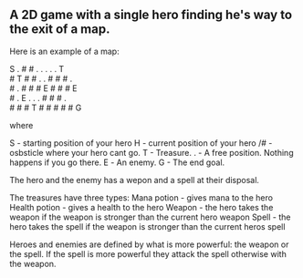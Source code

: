 ## A 2D game with a single hero finding he's way to the exit of a map. ##

Here is an example of a map:

  S . # # . . . . . T <br/>
 \# T # # . . # # # .<br/>
 \# . # # # E # # # E <br/>
 \# . E . . . # # # . <br/>
 \# # # T # # # # # G

where 

S - starting position of your hero
H - current position of your hero
/# - osbsticle where your hero cant go.
T - Treasure.
. - A free position. Nothing happens if you go there.
Е - An enemy.
G - The end goal.

The hero and the enemy has a wepon and a spell at their disposal.

The treasures have three types:
Mana potion - gives mana to the hero
Health potion - gives a health to the hero
Weapon - the hero takes the weapon if the weapon is stronger than the current hero weapon
Spell - the hero takes the spell if the weapon is stronger than the current heros spell

Heroes and enemies are defined by what is more powerful: the weapon or the spell. 
If the spell is more powerful they attack the spell otherwise with the weapon.
